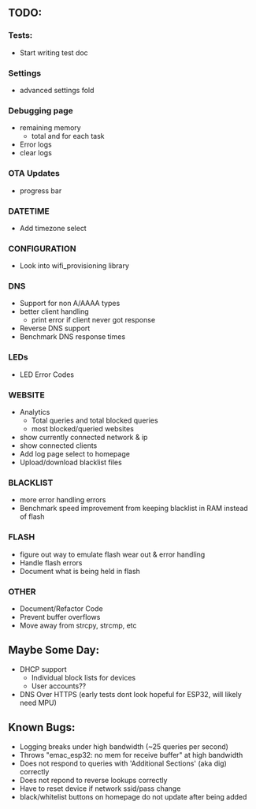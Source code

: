 ## TODO:
### Tests:
- Start writing test doc
### Settings
- advanced settings fold
### Debugging page
- remaining memory
    - total and for each task
- Error logs
- clear logs
### OTA Updates
- progress bar
### DATETIME
- Add timezone select
### CONFIGURATION
- Look into wifi_provisioning library
### DNS
- Support for non A/AAAA types
- better client handling
    - print error if client never got response
- Reverse DNS support
- Benchmark DNS response times
### LEDs
- LED Error Codes
### WEBSITE
- Analytics
    - Total queries and total blocked queries
    - most blocked/queried websites
- show currently connected network & ip
- show connected clients
- Add log page select to homepage 
- Upload/download blacklist files
### BLACKLIST
- more error handling errors
- Benchmark speed improvement from keeping blacklist in RAM instead of flash
### FLASH
- figure out way to emulate flash wear out & error handling
- Handle flash errors
- Document what is being held in flash
### OTHER
- Document/Refactor Code
- Prevent buffer overflows
- Move away from strcpy, strcmp, etc

## Maybe Some Day:
- DHCP support
    - Individual block lists for devices
    - User accounts??
- DNS Over HTTPS (early tests dont look hopeful for ESP32, will likely need MPU)

## Known Bugs:
- Logging breaks under high bandwidth (~25 queries per second)
- Throws "emac_esp32: no mem for receive buffer" at high bandwidth 
- Does not respond to queries with 'Additional Sections' (aka dig) correctly
- Does not repond to reverse lookups correctly
- Have to reset device if network ssid/pass change
- black/whitelist buttons on homepage do not update after being added 
